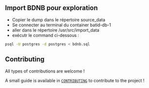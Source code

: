 ## Import BDNB pour exploration
- Copier le dump dans le répertoire source_data
- Se connecter au terminal du container batid-db-1
- aller dans le répertoire /usr/src/import_data
- exécutr le command ci-dessous : 

```bash 
psql -U postgres -d postgres < bdnb.sql
```

## Contributing 

All types of contributions are welcome ! 

A small guide is available in [`CONTRIBUTING`](CONTRIBUTING.md) to contribute to the project !
